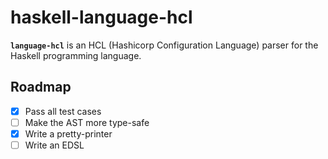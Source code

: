 # haskell-language-hcl
**`language-hcl`** is an HCL (Hashicorp Configuration Language) parser for the
Haskell programming language.

## Roadmap
- [x] Pass all test cases
- [ ] Make the AST more type-safe
- [x] Write a pretty-printer
- [ ] Write an EDSL
